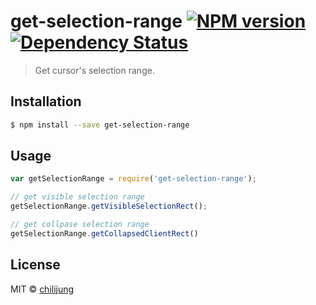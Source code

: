 # get-selection-range [![NPM version][npm-image]][npm-url]  [![Dependency Status][daviddm-image]][daviddm-url]
> Get cursor's selection range.

## Installation

```sh
$ npm install --save get-selection-range
```

## Usage

```js
var getSelectionRange = require('get-selection-range');

// get visible selection range
getSelectionRange.getVisibleSelectionRect();

// get collpase selection range
getSelectionRange.getCollapsedClientRect()
```

## License

MIT © [chilijung]()


[npm-image]: https://badge.fury.io/js/get-selection-range.svg
[npm-url]: https://npmjs.org/package/get-selection-range
[travis-image]: https://travis-ci.org/Canner/get-selection-range.svg?branch=master
[travis-url]: https://travis-ci.org/Canner/get-selection-range
[daviddm-image]: https://david-dm.org/Canner/get-selection-range.svg?theme=shields.io
[daviddm-url]: https://david-dm.org/Canner/get-selection-range
